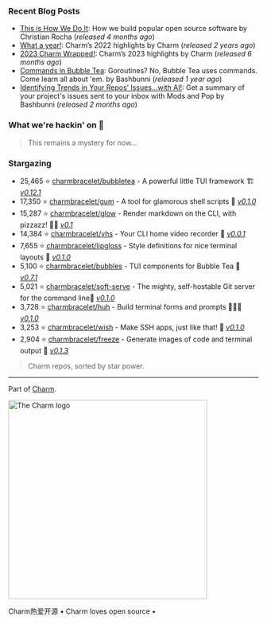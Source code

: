 ### Recent Blog Posts
- [This is How We Do It](https://charm.sh/blog/100k/): How we build popular open source software by Christian Rocha (_released 4 months ago_)
- [What a year!](https://charm.sh/blog/2022-roundup/): Charm’s 2022 highlights by Charm (_released 2 years ago_)
- [2023 Charm Wrapped!](https://charm.sh/blog/2023-roundup/): Charm’s 2023 highlights by Charm (_released 6 months ago_)
- [Commands in Bubble Tea](https://charm.sh/blog/commands-in-bubbletea/): Goroutines? No, Bubble Tea uses commands. Come learn all about 'em. by Bashbunni (_released 1 year ago_)
- [Identifying Trends in Your Repos’ Issues…with AI!](https://charm.sh/blog/gh-mods-pop/): Get a summary of your project's issues sent to your inbox with Mods and Pop by Bashbunni (_released 2 months ago_)

### What we're hackin' on 💄

> This remains a mystery for now...

### Stargazing
- 25,465 ⭐️ [charmbracelet/bubbletea](https://github.com/charmbracelet/bubbletea) - A powerful little TUI framework 🏗 [_v0.12.1_](https://github.com/charmbracelet/bubbletea/releases/tag/v0.12.1)
- 17,350 ⭐️ [charmbracelet/gum](https://github.com/charmbracelet/gum) - A tool for glamorous shell scripts 🎀 [_v0.1.0_](https://github.com/charmbracelet/gum/releases/tag/v0.1.0)
- 15,287 ⭐️ [charmbracelet/glow](https://github.com/charmbracelet/glow) - Render markdown on the CLI, with pizzazz! 💅🏻 [_v0.1_](https://github.com/charmbracelet/glow/releases/tag/v0.1)
- 14,384 ⭐️ [charmbracelet/vhs](https://github.com/charmbracelet/vhs) - Your CLI home video recorder 📼 [_v0.0.1_](https://github.com/charmbracelet/vhs/releases/tag/v0.0.1)
- 7,655 ⭐️ [charmbracelet/lipgloss](https://github.com/charmbracelet/lipgloss) - Style definitions for nice terminal layouts 👄 [_v0.1.0_](https://github.com/charmbracelet/lipgloss/releases/tag/v0.1.0)
- 5,100 ⭐️ [charmbracelet/bubbles](https://github.com/charmbracelet/bubbles) - TUI components for Bubble Tea 🫧 [_v0.7.1_](https://github.com/charmbracelet/bubbles/releases/tag/v0.7.1)
- 5,021 ⭐️ [charmbracelet/soft-serve](https://github.com/charmbracelet/soft-serve) - The mighty, self-hostable Git server for the command line🍦 [_v0.1.0_](https://github.com/charmbracelet/soft-serve/releases/tag/v0.1.0)
- 3,728 ⭐️ [charmbracelet/huh](https://github.com/charmbracelet/huh) - Build terminal forms and prompts 🤷🏻‍♀️ [_v0.1.0_](https://github.com/charmbracelet/huh/releases/tag/v0.1.0)
- 3,253 ⭐️ [charmbracelet/wish](https://github.com/charmbracelet/wish) - Make SSH apps, just like that! 💫 [_v0.1.0_](https://github.com/charmbracelet/wish/releases/tag/v0.1.0)
- 2,904 ⭐️ [charmbracelet/freeze](https://github.com/charmbracelet/freeze) - Generate images of code and terminal output 📸 [_v0.1.3_](https://github.com/charmbracelet/freeze/releases/tag/v0.1.3)

> Charm repos, sorted by star power.

***

Part of [Charm](https://charm.sh).

<a href="https://charm.sh/"><img alt="The Charm logo" src="https://stuff.charm.sh/charm-badge.jpg" width="400"></a>

Charm热爱开源 • Charm loves open source •
